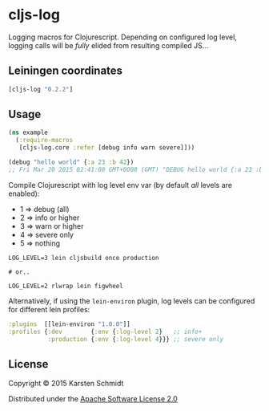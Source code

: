 # cljs-log

Logging macros for Clojurescript. Depending on configured log level,
logging calls will be *fully* elided from resulting compiled JS...

## Leiningen coordinates

```clj
[cljs-log "0.2.2"]
```

## Usage

```clj
(ns example
  (:require-macros
   [cljs-log.core :refer [debug info warn severe]]))

(debug "hello world" {:a 23 :b 42})
;; Fri Mar 20 2015 02:41:00 GMT+0000 (GMT) "DEBUG hello world {:a 23 :b 42}"
```

Compile Clojurescript with log level env var (by default *all* levels are enabled):

* 1 => debug (all)
* 2 => info or higher
* 3 => warn or higher
* 4 => severe only
* 5 => nothing

```
LOG_LEVEL=3 lein cljsbuild once production

# or..

LOG_LEVEL=2 rlwrap lein figwheel
```

Alternatively, if using the `lein-environ` plugin, log levels can be
configured for different lein profiles:

```clj
:plugins  [[lein-environ "1.0.0"]]
:profiles {:dev        {:env {:log-level 2}   ;; info+
           :production {:env {:log-level 4}}} ;; severe only
```

## License

Copyright © 2015 Karsten Schmidt

Distributed under the
[Apache Software License 2.0](http://www.apache.org/licenses/LICENSE-2.0)
